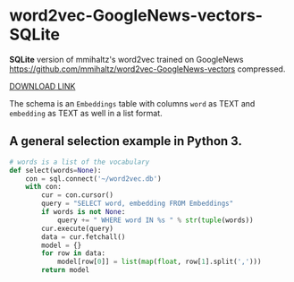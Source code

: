 # word2vec-GoogleNews-vectors-SQLite
**SQLite** version of mmihaltz's word2vec trained on GoogleNews https://github.com/mmihaltz/word2vec-GoogleNews-vectors
compressed.

[DOWNLOAD LINK](https://drive.google.com/open?id=1nqzaFNLS_zl5G3da1XF30Wr23oI-uEC4)

The schema is an `Embeddings` table with columns `word` as TEXT and `embedding` as TEXT as well in a list format.

A general selection example in Python 3.
----------------------------
``` Python
# words is a list of the vocabulary
def select(words=None):
    con = sql.connect('~/word2vec.db')
    with con:
        cur = con.cursor()
        query = "SELECT word, embedding FROM Embeddings"
        if words is not None:
            query += " WHERE word IN %s " % str(tuple(words))
        cur.execute(query)
        data = cur.fetchall()
        model = {}
        for row in data:
            model[row[0]] = list(map(float, row[1].split(',')))
        return model
```
